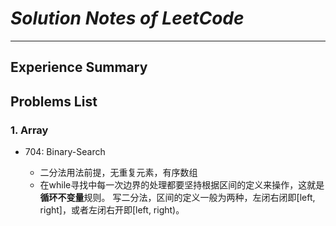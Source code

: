 # *Solution Notes of LeetCode*



---

## Experience Summary







## Problems List

### 1. Array

* 704: Binary-Search

  * 二分法用法前提，无重复元素，有序数组
  * 在while寻找中每一次边界的处理都要坚持根据区间的定义来操作，这就是**循环不变量**规则。
    写二分法，区间的定义一般为两种，左闭右闭即[left, right]，或者左闭右开即[left, right)。

  

